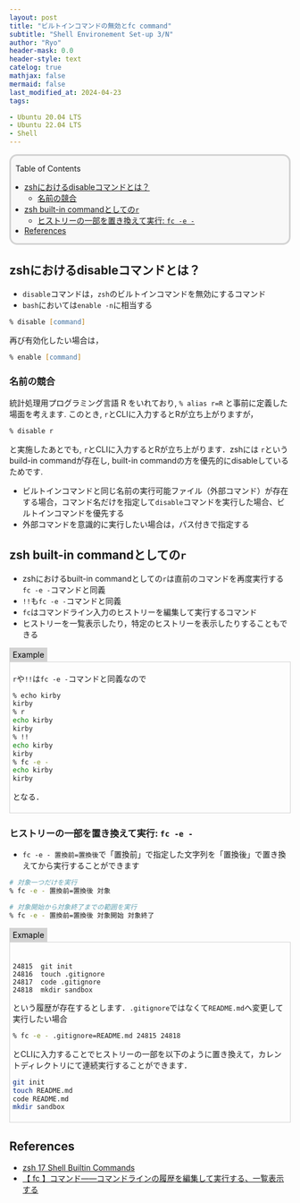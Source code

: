 ```yaml
---
layout: post
title: "ビルトインコマンドの無効とfc command"
subtitle: "Shell Environement Set-up 3/N"
author: "Ryo"
header-mask: 0.0
header-style: text
catelog: true
mathjax: false
mermaid: false
last_modified_at: 2024-04-23
tags:

- Ubuntu 20.04 LTS
- Ubuntu 22.04 LTS
- Shell
---
```


<div style='border-radius: 1em; border-style:solid; border-color:#D3D3D3; background-color:#F8F8F8'>

<p class="h4">&nbsp;&nbsp;Table of Contents</p>

<!-- START doctoc generated TOC please keep comment here to allow auto update -->
<!-- DON'T EDIT THIS SECTION, INSTEAD RE-RUN doctoc TO UPDATE -->

- [zshにおけるdisableコマンドとは？](#zsh%E3%81%AB%E3%81%8A%E3%81%91%E3%82%8Bdisable%E3%82%B3%E3%83%9E%E3%83%B3%E3%83%89%E3%81%A8%E3%81%AF)
  - [名前の競合](#%E5%90%8D%E5%89%8D%E3%81%AE%E7%AB%B6%E5%90%88)
- [zsh built-in commandとしての`r`](#zsh-built-in-command%E3%81%A8%E3%81%97%E3%81%A6%E3%81%AEr)
  - [ヒストリーの一部を置き換えて実行: `fc -e -`](#%E3%83%92%E3%82%B9%E3%83%88%E3%83%AA%E3%83%BC%E3%81%AE%E4%B8%80%E9%83%A8%E3%82%92%E7%BD%AE%E3%81%8D%E6%8F%9B%E3%81%88%E3%81%A6%E5%AE%9F%E8%A1%8C-fc--e--)
- [References](#references)

<!-- END doctoc generated TOC please keep comment here to allow auto update -->


</div>

## zshにおけるdisableコマンドとは？

- `disable`コマンドは，`zsh`のビルトインコマンドを無効にするコマンド
- `bash`においては`enable -n`に相当する

```zsh
% disable [command]
```

再び有効化したい場合は，

```zsh
% enable [command]
```

### 名前の競合

統計処理用プログラミング言語 R をいれており, `% alias r=R` と事前に定義した場面を考えます.
このとき, `r`とCLIに入力するとRが立ち上がりますが，

```zsh
% disable r
```

と実施したあとでも, `r`とCLIに入力するとRが立ち上がります．zshには `r`というbuild-in commandが存在し, 
built-in commandの方を優先的にdisableしているためです.

- ビルトインコマンドと同じ名前の実行可能ファイル（外部コマンド）が存在する場合，コマンド名だけを指定して`disable`コマンドを実行した場合、ビルトインコマンドを優先する
- 外部コマンドを意識的に実行したい場合は，パス付きで指定する

## zsh built-in commandとしての`r`

- zshにおけるbuilt-in commandとしての`r`は直前のコマンドを再度実行する`fc -e -`コマンドと同義
- `!!`も`fc -e -`コマンドと同義
- `fc`はコマンドライン入力のヒストリーを編集して実行するコマンド
- ヒストリーを一覧表示したり，特定のヒストリーを表示したりすることもできる

<div style="display: inline-block; background: #D3D3D3;; border: 1px solid #D3D3D3; padding: 3px 5px;color:black"><span >Example</span>
</div>

<div style="border: 1px solid #D3D3D3; font-size: 100%; padding: 5px;">

`r`や`!!`は`fc -e -`コマンドと同義なので

```zsh
% echo kirby
kirby
% r
echo kirby
kirby
% !!
echo kirby
kirby
% fc -e -
echo kirby
kirby
```

となる．

</div>


### ヒストリーの一部を置き換えて実行: `fc -e -`

- `fc -e - 置換前=置換後`で「置換前」で指定した文字列を「置換後」で置き換えてから実行することができます

```zsh
# 対象一つだけを実行
% fc -e - 置換前=置換後 対象

# 対象開始から対象終了までの範囲を実行
% fc -e - 置換前=置換後 対象開始 対象終了
```

<div style="display: inline-block; background: #D3D3D3;; border: 1px solid #D3D3D3; padding: 3px 5px;color:black"><span >Exmaple</span>
</div>

<div style="border: 1px solid #D3D3D3; font-size: 100%; padding: 5px;">

<br>

```
24815  git init
24816  touch .gitignore
24817  code .gitignore
24818  mkdir sandbox
```

という履歴が存在するとします．`.gitignore`ではなくて`README.md`へ変更して実行したい場合

```zsh
% fc -e - .gitignore=README.md 24815 24818
```

とCLIに入力することでヒストリーの一部を以下のように置き換えて，カレントディレクトリにて連続実行することができます．

```zsh
git init
touch README.md
code README.md
mkdir sandbox
```

</div>



References
----------
- [zsh 17 Shell Builtin Commands](https://zsh.sourceforge.io/Doc/Release/Shell-Builtin-Commands.html)
- [【 fc 】コマンド――コマンドラインの履歴を編集して実行する、一覧表示する](https://atmarkit.itmedia.co.jp/ait/articles/1912/05/news042.html)
